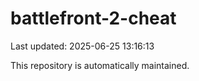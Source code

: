 # battlefront-2-cheat

Last updated: 2025-06-25 13:16:13

This repository is automatically maintained.
